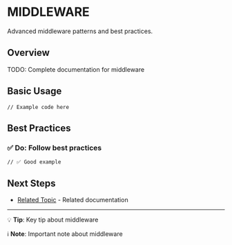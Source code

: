 # MIDDLEWARE

Advanced middleware patterns and best practices.

## Overview

TODO: Complete documentation for middleware

## Basic Usage

```tsx
// Example code here
```

## Best Practices

### ✅ Do: Follow best practices

```tsx
// ✅ Good example
```

## Next Steps

- [Related Topic](/docs/advanced/related.md) - Related documentation

---

💡 **Tip**: Key tip about middleware

ℹ️ **Note**: Important note about middleware
